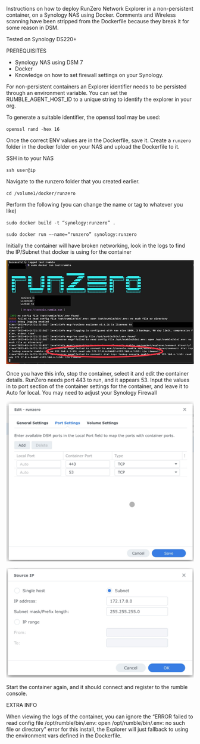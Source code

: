Instructions on how to deploy RunZero Network Explorer in a non-persistent container, on a Synology NAS using Docker. Comments and Wireless scanning have been stripped from the Dockerfile because they break it for some reason in DSM. 


Tested on Synology DS220+ 

PREREQUISITES
- Synology NAS using DSM 7
- Docker
- Knowledge on how to set firewall settings on your Synology.

For non-persistent containers an Explorer identifier needs to be persisted through an environment variable. You can set the RUMBLE_AGENT_HOST_ID to a unique string to identify the explorer in your org.

To generate a suitable identifier, the openssl tool may be used:

`openssl rand -hex 16`

Once the correct ENV values are in the Dockerfile, save it. Create a `runzero` folder in the docker folder on your NAS and upload the Dockerfile to it.

SSH in to your NAS 

`ssh user@ip`

Navigate to the runzero folder that you created earlier.

`cd /volume1/docker/runzero`

Perform the following (you can change the name or tag to whatever you like)

`sudo docker build -t “synology:runzero” .`

`sudo docker run —-name=“runzero” synology:runzero`

Initially the container will have broken networking, look in the logs to find the IP/Subnet that docker is using for the container

![](screenshots/container-terminal-log.jpeg)

Once you have this info, stop the container, select it and edit the container details. RunZero needs port 443 to run, and it appears 53. Input the values in to port section of the container settings for the container, and leave it to Auto for local. You may need to adjust your Synology Firewall

![](screenshots/runzero-docker-ports.jpeg)

![](screenshots/firewall-example.jpeg)

Start the container again, and it should connect and register to the rumble console.

EXTRA INFO

When viewing the logs of the container, you can ignore the “ERROR failed to read config file /opt/rumble/bin/.env: open /opt/rumble/bin/.env: no such file or directory” error for this install, the Explorer will just fallback to using the environment vars defined in the Dockerfile.